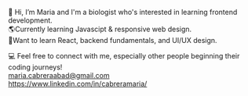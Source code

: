 👋 Hi, I’m Maria and I'm a biologist who's interested in learning frontend development.
<br>
🌎Currently learning Javascipt & responsive web design. 
<br>
🚀Want to learn React, backend fundamentals, and UI/UX design.

💻 Feel free to connect with me, especially other people beginning their coding journeys!
<br>
maria.cabreraabad@gmail.com
<br>
https://www.linkedin.com/in/cabreramaria/

